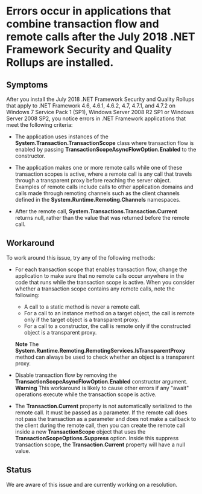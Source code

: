 # Errors occur in applications that combine transaction flow and remote calls after the July 2018 .NET Framework Security and Quality Rollups are installed.

## Symptoms
After you install the July 2018 .NET Framework Security and Quality Rollups that apply to .NET Framework 4.6, 4.6.1, 4.6.2, 4.7, 4.7.1, and 4.7.2 on Windows 7 Service Pack 1 (SP1), Windows Server 2008 R2 SP1 or Windows Server 2008 SP2, you notice errors in .NET Framework applications that meet the following criteria:
- The application uses instances of the **System.Transaction.TransactionScope** class where transaction flow is enabled by passing **TransactionScopeAsyncFlowOption.Enabled** to the constructor. 

- The application makes one or more remote calls while one of these transaction scopes is active, where a remote call is any call that travels through a transparent proxy before reaching the server object. Examples of remote calls include calls to other application domains and calls made through remoting channels such as the client channels defined in the **System.Runtime.Remoting.Channels** namespaces.

- After the remote call, **System.Transactions.Transaction.Current** returns null, rather than the value that was returned before the remote call.

## Workaround
To work around this issue, try any of the following methods:
- For each transaction scope that enables transaction flow, change the application to make sure that no remote calls occur anywhere in the code that runs while the transaction scope is active. When you consider whether a transaction scope contains any remote calls, note the following: 
  - A call to a static method is never a remote call.
  - For a call to an instance method on a target object, the call is remote only if the target object is a transparent proxy.
  - For a call to a constructor, the call is remote only if the constructed object is a transparent proxy.
  
  **Note** The **System.Runtime.Remoting.RemotingServices.IsTransparentProxy** method can always be used to check whether an object is a transparent proxy.

- Disable transaction flow by removing the **TransactionScopeAsyncFlowOption.Enabled** constructor argument.
  **Warning** This workaround is likely to cause other errors if any "await" operations execute while the transaction scope is active.

- The **Transaction.Current** property is not automatically serialized to the remote call. It must be passed as a parameter. If the remote call does not pass the transaction as a parameter and does not make a callback to the client during the remote call, then you can create the remote call inside a new **TransactionScope** object that uses the **TransactionScopeOptions.Suppress** option. Inside this suppress transaction scope, the **Transaction.Current** property will have a null value.


## Status
We are aware of this issue and are currently working on a resolution.
